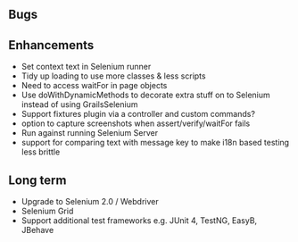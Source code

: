 ## Bugs

## Enhancements
* Set context text in Selenium runner
* Tidy up loading to use more classes & less scripts
* Need to access waitFor in page objects
* Use doWithDynamicMethods to decorate extra stuff on to Selenium instead of using GrailsSelenium
* Support fixtures plugin via a controller and custom commands?
* option to capture screenshots when assert/verify/waitFor fails
* Run against running Selenium Server
* support for comparing text with message key to make i18n based testing less brittle

## Long term
* Upgrade to Selenium 2.0 / Webdriver
* Selenium Grid
* Support additional test frameworks e.g. JUnit 4, TestNG, EasyB, JBehave